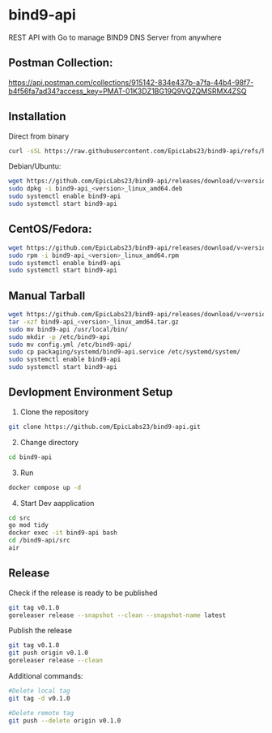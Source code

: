 # bind9-api

REST API with Go to manage BIND9 DNS Server from anywhere

## Postman Collection:

https://api.postman.com/collections/915142-834e437b-a7fa-44b4-98f7-b4f56fa7ad34?access_key=PMAT-01K3DZ1BG19Q9VQZQMSRMX4ZSQ

## Installation

Direct from binary

```bash
curl -sSL https://raw.githubusercontent.com/EpicLabs23/bind9-api/refs/heads/main/install.sh | bash -s 0.1.0

```

Debian/Ubuntu:

```bash
wget https://github.com/EpicLabs23/bind9-api/releases/download/v<version>/bind9-api_<version>_linux_amd64.deb
sudo dpkg -i bind9-api_<version>_linux_amd64.deb
sudo systemctl enable bind9-api
sudo systemctl start bind9-api
```

## CentOS/Fedora:

```bash
wget https://github.com/EpicLabs23/bind9-api/releases/download/v<version>/bind9-api_<version>_linux_amd64.rpm
sudo rpm -i bind9-api_<version>_linux_amd64.rpm
sudo systemctl enable bind9-api
sudo systemctl start bind9-api
```

## Manual Tarball

```bash
wget https://github.com/EpicLabs23/bind9-api/releases/download/v<version>/bind9-api_<version>_linux_amd64.tar.gz
tar -xzf bind9-api_<version>_linux_amd64.tar.gz
sudo mv bind9-api /usr/local/bin/
sudo mkdir -p /etc/bind9-api
sudo mv config.yml /etc/bind9-api/
sudo cp packaging/systemd/bind9-api.service /etc/systemd/system/
sudo systemctl enable bind9-api
sudo systemctl start bind9-api
```

## Devlopment Environment Setup

1. Clone the repository

```bash
git clone https://github.com/EpicLabs23/bind9-api.git
```

2. Change directory

```bash
cd bind9-api
```

3. Run

```bash
docker compose up -d
```

4. Start Dev aapplication

```bash
cd src
go mod tidy
docker exec -it bind9-api bash
cd /bind9-api/src
air
```

## Release

Check if the release is ready to be published

```bash
git tag v0.1.0
goreleaser release --snapshot --clean --snapshot-name latest
```

Publish the release

```bash
git tag v0.1.0
git push origin v0.1.0
goreleaser release --clean
```

Additional commands:

```bash
#Delete local tag
git tag -d v0.1.0

#Delete remote tag
git push --delete origin v0.1.0
```
